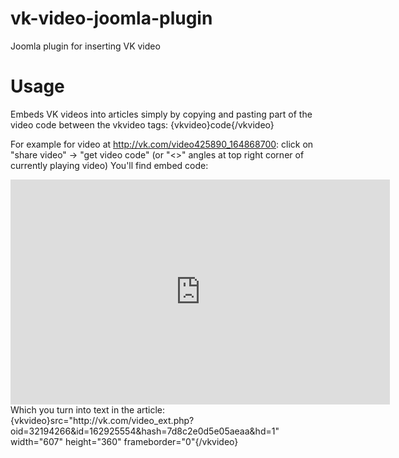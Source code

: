 vk-video-joomla-plugin
======================

Joomla plugin for inserting VK video

Usage
=====

Embeds VK videos into articles simply by copying and pasting part of the video code between the vkvideo tags:
{vkvideo}code{/vkvideo}

For example for video at http://vk.com/video425890_164868700:
click on "share video" -&gt; "get video code" (or "<>" angles at top right corner of currently playing video)
You'll find embed code:
<iframe src="http://vk.com/video_ext.php?oid=32194266&id=162925554&hash=7d8c2e0d5e05aeaa&hd=1" width="607" height="360" frameborder="0"></iframe>
Which you turn into text in the article:
{vkvideo}src="http://vk.com/video_ext.php?oid=32194266&id=162925554&hash=7d8c2e0d5e05aeaa&hd=1" width="607" height="360" frameborder="0"{/vkvideo}
